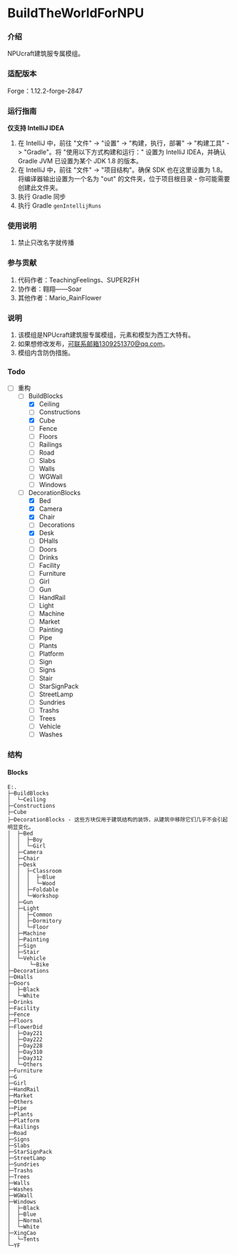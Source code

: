 # BuildTheWorldForNPU

### 介绍
NPUcraft建筑服专属模组。

### 适配版本
Forge：1.12.2-forge-2847

### 运行指南
**仅支持 IntelliJ IDEA**
1. 在 IntelliJ 中，前往 "文件" -> "设置" -> "构建，执行，部署" -> "构建工具" -> "Gradle"。将 "使用以下方式构建和运行：" 设置为 IntelliJ IDEA，并确认 Gradle JVM 已设置为某个 JDK 1.8 的版本。
2. 在 IntelliJ 中，前往 "文件" -> "项目结构"。确保 SDK 也在这里设置为 1.8。将编译器输出设置为一个名为 "out" 的文件夹，位于项目根目录 - 你可能需要创建此文件夹。
3. 执行 Gradle 同步
4. 执行 Gradle `genIntellijRuns`

### 使用说明

1.  禁止只改名字就传播

### 参与贡献

1.  代码作者：TeachingFeelings、SUPER2FH
2.  协作者：翱翔——Soar
3.  其他作者：Mario_RainFlower

### 说明

1.  该模组是NPUcraft建筑服专属模组，元素和模型为西工大特有。
2.  如果想修改发布，可联系邮箱1309251370@qq.com。
3.  模组内含防伪措施。

### Todo
- [ ] 重构
  - [ ] BuildBlocks
    - [x] Ceiling
    - [ ] Constructions
    - [x] Cube
    - [ ] Fence
    - [ ] Floors
    - [ ] Railings
    - [ ] Road
    - [ ] Slabs
    - [ ] Walls
    - [ ] WGWall
    - [ ] Windows
  - [ ] DecorationBlocks
    - [x] Bed
    - [x] Camera
    - [x] Chair
    - [ ] Decorations
    - [x] Desk
    - [ ] DHalls
    - [ ] Doors
    - [ ] Drinks
    - [ ] Facility
    - [ ] Furniture
    - [ ] Girl
    - [ ] Gun
    - [ ] HandRail
    - [ ] Light
    - [ ] Machine
    - [ ] Market
    - [ ] Painting
    - [ ] Pipe
    - [ ] Plants
    - [ ] Platform
    - [ ] Sign
    - [ ] Signs
    - [ ] Stair
    - [ ] StarSignPack
    - [ ] StreetLamp
    - [ ] Sundries
    - [ ] Trashs
    - [ ] Trees
    - [ ] Vehicle
    - [ ] Washes

### 结构
#### Blocks
```shell
E:.
├─BuildBlocks
│  └─Ceiling
├─Constructions
├─Cube
├─DecorationBlocks - 这些方块仅用于建筑结构的装饰，从建筑中移除它们几乎不会引起明显变化。
│  ├─Bed
│  │  ├─Boy
│  │  └─Girl
│  ├─Camera
│  ├─Chair
│  ├─Desk
│  │  ├─Classroom
│  │  │  ├─Blue
│  │  │  └─Wood
│  │  ├─Foldable
│  │  └─Workshop
│  ├─Gun
│  ├─Light
│  │  ├─Common
│  │  ├─Dormitory
│  │  └─Floor
│  ├─Machine
│  ├─Painting
│  ├─Sign
│  ├─Stair
│  └─Vehicle
│      └─Bike
├─Decorations
├─DHalls
├─Doors
│  ├─Black
│  └─White
├─Drinks
├─Facility
├─Fence
├─Floors
├─FlowerDid
│  ├─Day221
│  ├─Day222
│  ├─Day228
│  ├─Day310
│  ├─Day312
│  └─Others
├─Furniture
├─G
├─Girl
├─HandRail
├─Market
├─Others
├─Pipe
├─Plants
├─Platform
├─Railings
├─Road
├─Signs
├─Slabs
├─StarSignPack
├─StreetLamp
├─Sundries
├─Trashs
├─Trees
├─Walls
├─Washes
├─WGWall
├─Windows
│  ├─Black
│  ├─Blue
│  ├─Normal
│  └─White
├─XingCao
│  └─Tents
└─YF
```
